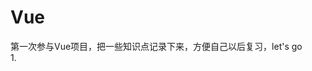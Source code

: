 # Vue
第一次参与Vue项目，把一些知识点记录下来，方便自己以后复习，let's go<br>
1.<style rel="stylesheet/scss" lang="scss" scoped><br>
这句话的意思是vue文件style标签使用scss，scoped表示样式作用于当下的模块，很好的实现了样式私有化的目的<br>
2.@include clearfix;<br>
清除浮动，详见http://www.ruanyifeng.com/blog/2012/11/compass.html<br>
3.mapState 工具函数会将 store 中的 state 映射到局部计算属性中,mapGetters 工具函数会将 store 中的 getter 映射到局部计算属性中,mapActions 工具函数会将 store 中的 dispatch 方法映射到组件的 methods 中,mapMutations 工具函数会将 store 中的 commit 方法映射到组件的 methods 中,详见：http://www.imooc.com/article/14741<br>
4.双向绑定的时候用v-model='',没有:model='';<br>
5.当需要在<input>中利用v-model绑定Vuex store中的state时，一种办法是在<input>中绑定 value，然后侦听input或者change事件，在事件回调中调用action，
  另一种办法是使用带有setter的双向绑定计算属性。第二种办法更加简洁，推荐第二种。https://vuex.vuejs.org/zh-cn/forms.html<br>
6.当需要在组件中获取模板中的某个元素节点时，使用ref属性，方法见CSS3Animaton组件<br>
7.Vue中的计算属性和侦听属性是针对Vue实例上的数据变动的，css中定义的动态样式貌似无法监听？<br>
 






